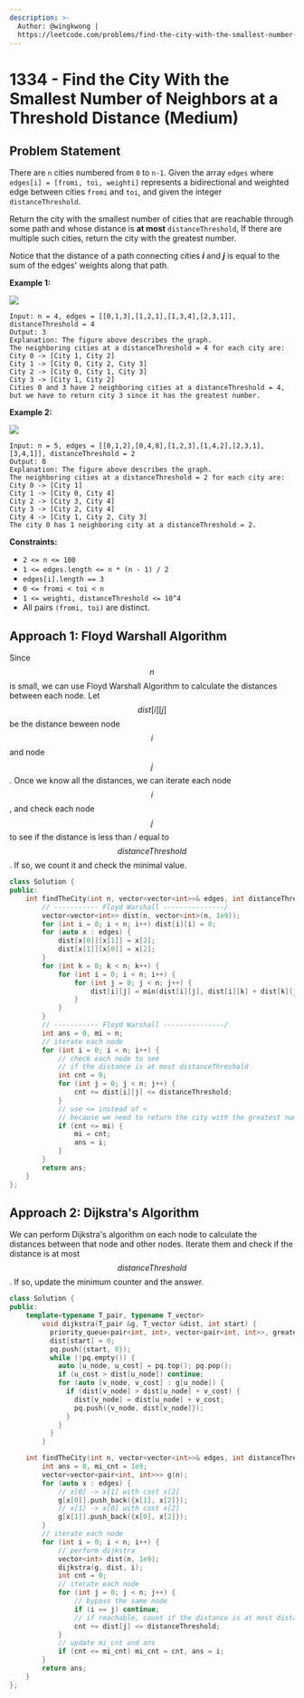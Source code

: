 ```yaml
---
description: >-
  Author: @wingkwong |
  https://leetcode.com/problems/find-the-city-with-the-smallest-number-of-neighbors-at-a-threshold-distance/
---
```


# 1334 - Find the City With the Smallest Number of Neighbors at a Threshold Distance (Medium)

## Problem Statement

There are `n` cities numbered from `0` to `n-1`. Given the array `edges` where `edges[i] = [fromi, toi, weighti]` represents a bidirectional and weighted edge between cities `fromi` and `toi`, and given the integer `distanceThreshold`.

Return the city with the smallest number of cities that are reachable through some path and whose distance is **at most** `distanceThreshold`, If there are multiple such cities, return the city with the greatest number.

Notice that the distance of a path connecting cities _**i**_ and _**j**_ is equal to the sum of the edges' weights along that path.&#x20;

**Example 1:**

![](https://assets.leetcode.com/uploads/2020/01/16/find\_the\_city\_01.png)

```
Input: n = 4, edges = [[0,1,3],[1,2,1],[1,3,4],[2,3,1]], distanceThreshold = 4
Output: 3
Explanation: The figure above describes the graph. 
The neighboring cities at a distanceThreshold = 4 for each city are:
City 0 -> [City 1, City 2] 
City 1 -> [City 0, City 2, City 3] 
City 2 -> [City 0, City 1, City 3] 
City 3 -> [City 1, City 2] 
Cities 0 and 3 have 2 neighboring cities at a distanceThreshold = 4, but we have to return city 3 since it has the greatest number.
```

**Example 2:**

![](https://assets.leetcode.com/uploads/2020/01/16/find\_the\_city\_02.png)

```
Input: n = 5, edges = [[0,1,2],[0,4,8],[1,2,3],[1,4,2],[2,3,1],[3,4,1]], distanceThreshold = 2
Output: 0
Explanation: The figure above describes the graph. 
The neighboring cities at a distanceThreshold = 2 for each city are:
City 0 -> [City 1] 
City 1 -> [City 0, City 4] 
City 2 -> [City 3, City 4] 
City 3 -> [City 2, City 4]
City 4 -> [City 1, City 2, City 3] 
The city 0 has 1 neighboring city at a distanceThreshold = 2. 
```

**Constraints:**

* `2 <= n <= 100`
* `1 <= edges.length <= n * (n - 1) / 2`
* `edges[i].length == 3`
* `0 <= fromi < toi < n`
* `1 <= weighti, distanceThreshold <= 10^4`
* All pairs `(fromi, toi)` are distinct.

## Approach 1: Floyd Warshall Algorithm

Since $$n$$ is small, we can use Floyd Warshall Algorithm to calculate the distances between each node. Let $$dist[i][j]$$ be the distance beween node $$i$$ and node $$j$$. Once we know all the distances, we can iterate each node $$i$$, and check each node $$j$$ to see if the distance is less than / equal to $$distanceThreshold$$. If so, we count it and check the minimal value.&#x20;

```cpp
class Solution {
public:
    int findTheCity(int n, vector<vector<int>>& edges, int distanceThreshold) {
        // ----------- Floyd Warshall ---------------/
        vector<vector<int>> dist(n, vector<int>(n, 1e9));
        for (int i = 0; i < n; i++) dist[i][i] = 0;
        for (auto x : edges) {
            dist[x[0]][x[1]] = x[2];
            dist[x[1]][x[0]] = x[2];
        }
        for (int k = 0; k < n; k++) {
            for (int i = 0; i < n; i++) {
                for (int j = 0; j < n; j++) {
                    dist[i][j] = min(dist[i][j], dist[i][k] + dist[k][j]);
                }
            }
        }
        // ----------- Floyd Warshall ---------------/
        int ans = 0, mi = n;
        // iterate each node
        for (int i = 0; i < n; i++) {
            // check each node to see 
            // if the distance is at most distanceThreshold
            int cnt = 0;
            for (int j = 0; j < n; j++) {
                cnt += dist[i][j] <= distanceThreshold;
            }
            // use <= instead of <  
            // because we need to return the city with the greatest number
            if (cnt <= mi) {
                mi = cnt;
                ans = i;
            }
        }
        return ans;
    }
};
```

## Approach 2: Dijkstra's Algorithm

We can perform Dijkstra's algorithm on each node to calculate the distances between that node and other nodes. Iterate them and check if the distance is at most $$distanceThreshold$$. If so, update the minimum counter and the answer.

```cpp
class Solution {
public:
    template<typename T_pair, typename T_vector>
        void dijkstra(T_pair &g, T_vector &dist, int start) {
          priority_queue<pair<int, int>, vector<pair<int, int>>, greater<pair<int, int>>> pq;
          dist[start] = 0;
          pq.push({start, 0});
          while (!pq.empty()) {
            auto [u_node, u_cost] = pq.top(); pq.pop();
            if (u_cost > dist[u_node]) continue;
            for (auto [v_node, v_cost] : g[u_node]) {
              if (dist[v_node] > dist[u_node] + v_cost) {
                dist[v_node] = dist[u_node] + v_cost;
                pq.push({v_node, dist[v_node]});
              }
            }
          }
        }

    int findTheCity(int n, vector<vector<int>>& edges, int distanceThreshold) {
        int ans = 0, mi_cnt = 1e9;
        vector<vector<pair<int, int>>> g(n);
        for (auto x : edges) {
            // x[0] -> x[1] with cost x[2]
            g[x[0]].push_back({x[1], x[2]});
            // x[1] -> x[0] with cost x[2]
            g[x[1]].push_back({x[0], x[2]});
        }
        // iterate each node
        for (int i = 0; i < n; i++) {
            // perform dijkstra
            vector<int> dist(n, 1e9);
            dijkstra(g, dist, i);
            int cnt = 0;
            // iterate each node
            for (int j = 0; j < n; j++) {
                // bypass the same node
                if (i == j) continue;
                // if reachable, count if the distance is at most distanceThreshold
                cnt += dist[j] <= distanceThreshold;
            }
            // update mi_cnt and ans
            if (cnt <= mi_cnt) mi_cnt = cnt, ans = i;
        }
        return ans;
    }
};
```
